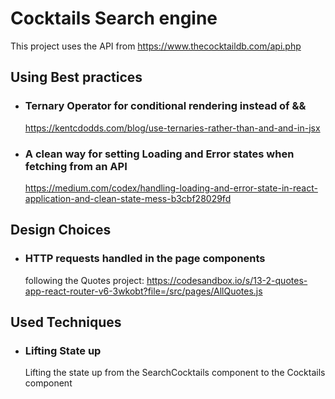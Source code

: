 # Cocktails Search engine

This project uses the API from https://www.thecocktaildb.com/api.php

## Using Best practices

- ### Ternary Operator for conditional rendering instead of &&
  https://kentcdodds.com/blog/use-ternaries-rather-than-and-and-in-jsx
  
- ### A clean way for setting Loading and Error states when fetching from an API
  https://medium.com/codex/handling-loading-and-error-state-in-react-application-and-clean-state-mess-b3cbf28029fd


## Design Choices

- ### HTTP requests handled in the page components
  following the Quotes project: https://codesandbox.io/s/13-2-quotes-app-react-router-v6-3wkobt?file=/src/pages/AllQuotes.js 


## Used Techniques

- ### Lifting State up
  Lifting the state up from the SearchCocktails component to the Cocktails component